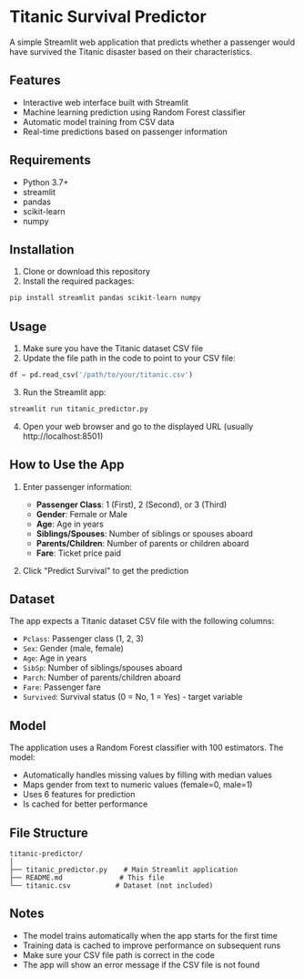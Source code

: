 # Titanic Survival Predictor

A simple Streamlit web application that predicts whether a passenger would have survived the Titanic disaster based on their characteristics.

## Features

- Interactive web interface built with Streamlit
- Machine learning prediction using Random Forest classifier
- Automatic model training from CSV data
- Real-time predictions based on passenger information

## Requirements

- Python 3.7+
- streamlit
- pandas
- scikit-learn
- numpy

## Installation

1. Clone or download this repository
2. Install the required packages:
```bash
pip install streamlit pandas scikit-learn numpy
```

## Usage

1. Make sure you have the Titanic dataset CSV file
2. Update the file path in the code to point to your CSV file:
```python
df = pd.read_csv('/path/to/your/titanic.csv')
```
3. Run the Streamlit app:
```bash
streamlit run titanic_predictor.py
```
4. Open your web browser and go to the displayed URL (usually http://localhost:8501)

## How to Use the App

1. Enter passenger information:
   - **Passenger Class**: 1 (First), 2 (Second), or 3 (Third)
   - **Gender**: Female or Male
   - **Age**: Age in years
   - **Siblings/Spouses**: Number of siblings or spouses aboard
   - **Parents/Children**: Number of parents or children aboard
   - **Fare**: Ticket price paid

2. Click "Predict Survival" to get the prediction

## Dataset

The app expects a Titanic dataset CSV file with the following columns:
- `Pclass`: Passenger class (1, 2, 3)
- `Sex`: Gender (male, female)
- `Age`: Age in years
- `SibSp`: Number of siblings/spouses aboard
- `Parch`: Number of parents/children aboard
- `Fare`: Passenger fare
- `Survived`: Survival status (0 = No, 1 = Yes) - target variable

## Model

The application uses a Random Forest classifier with 100 estimators. The model:
- Automatically handles missing values by filling with median values
- Maps gender from text to numeric values (female=0, male=1)
- Uses 6 features for prediction
- Is cached for better performance

## File Structure

```
titanic-predictor/
│
├── titanic_predictor.py    # Main Streamlit application
├── README.md              # This file
└── titanic.csv           # Dataset (not included)
```

## Notes

- The model trains automatically when the app starts for the first time
- Training data is cached to improve performance on subsequent runs
- Make sure your CSV file path is correct in the code
- The app will show an error message if the CSV file is not found
